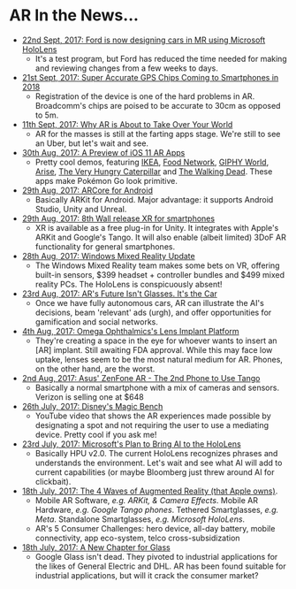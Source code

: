 # AR In the News...
* [22nd Sept, 2017: Ford is now designing cars in MR using Microsoft HoloLens](https://techcrunch.com/2017/09/22/ford-is-now-designing-cars-in-mixed-reality-using-microsoft-hololens/?ncid=rss&utm_source=feedburner&utm_medium=feed&utm_campaign=Feed%3A+Techcrunch+%28TechCrunch%29)
  * It's a test program, but Ford has reduced the time needed for making and reviewing changes from a few weeks to days.
* [21st Sept, 2017: Super Accurate GPS Chips Coming to Smartphones in 2018](https://spectrum.ieee.org/tech-talk/semiconductors/design/superaccurate-gps-chips-coming-to-smartphones-in-2018)
  * Registration of the device is one of the hard problems in AR. Broadcomm's chips are poised to be accurate to 30cm as opposed to 5m.
* [11th Sept, 2017: Why AR is About to Take Over Your World](https://www.buzzfeed.com/alexkantrowitz/why-augmented-reality-is-about-take-over-your-world?utm_term=.jy0ePAlxNz#.tbjv38zLZB)
  * AR for the masses is still at the farting apps stage. We're still to see an Uber, but let's wait and see.
* [30th Aug, 2017: A Preview of iOS 11 AR Apps](https://techcrunch.com/2017/08/29/a-preview-of-the-first-wave-of-ar-apps-coming-to-iphones/)
  * Pretty cool demos, featuring [IKEA](https://youtu.be/qQZIzbuymrw), [Food Network](https://youtu.be/diwT51QDEpY), [GIPHY World](https://youtu.be/0adc0oCKKKI), [Arise](https://youtu.be/mK2dJAsCjGI), [The Very Hungry Caterpillar](https://youtu.be/TJ3yL_7asmA) and [The Walking Dead](https://youtu.be/ImC8BPP_xBA). These apps make Pokémon Go look primitive.
* [29th Aug, 2017: ARCore for Android](https://developers.google.com/ar/)
  * Basically ARKit for Android. Major advantage: it supports Android Studio, Unity and Unreal.
* [29th Aug, 2017: 8th Wall release XR for smartphones](https://techcrunch.com/2017/08/28/8th-wall-wants-to-put-awesome-ar-experiences-on-more-smartphones/)
  * XR is available as a free plug-in for Unity. It integrates with Apple's ARKit and Google's Tango. It will also enable (albeit limited) 3DoF AR functionality for general smartphones.
* [28th Aug, 2017: Windows Mixed Reality Update](https://blogs.windows.com/windowsexperience/2017/08/28/windows-mixed-reality-holiday-update/)
  * The Windows Mixed Reality team makes some bets on VR, offering built-in sensors, $399 headset + controller bundles and $499 mixed reality PCs. The HoloLens is conspicuously absent!
* [23rd Aug, 2017: AR's Future Isn't Glasses. It's the Car](https://venturebeat.com/2017/08/23/ar-will-drive-the-evolution-of-automated-cars/)
  * Once we have fully autonomous cars, AR can illustrate the AI's decisions, beam 'relevant' ads (urgh), and offer opportunities for gamification and social networks.
* [4th Aug, 2017: Omega Ophthalmics's Lens Implant Platform](https://techcrunch.com/2017/08/04/ophthalmics-is-an-eye-implant-with-the-power-of-continuous-ar/)
   * They're creating a space in the eye for whoever wants to insert an [AR] implant. Still awaiting FDA approval. While this may face low uptake, lenses seem to be the most natural medium for AR. Phones, on the other hand, are the worst.
* [2nd Aug, 2017: Asus' ZenFone AR - The 2nd Phone to Use Tango](https://www.theverge.com/circuitbreaker/2017/8/2/16087732/asus-zenfone-ar-google-tango-daydream-verizon-preorder-pricing)
    * Basically a normal smartphone with a mix of cameras and sensors. Verizon is selling one at $648
* [26th July, 2017: Disney's Magic Bench](https://www.youtube.com/watch?v=JnLk2_Xbr90)
    * YouTube video that shows the AR experiences made possible by designating a spot and not requiring the user to use a mediating device. Pretty cool if you ask me!
* [23rd July, 2017: Microsoft's Plan to Bring AI to the HoloLens](https://www.bloomberg.com/news/articles/2017-07-24/quest-for-ai-leadership-pushes-microsoft-further-into-chip-development)
   * Basically HPU v2.0. The current HoloLens recognizes phrases and understands the environment. Let's wait and see what AI will add to current capabilities (or maybe Bloomberg just threw around AI for clickbait).
* [18th July, 2017: The 4 Waves of Augmented Reality (that Apple owns)](https://techcrunch.com/2017/07/18/the-four-waves-of-augmented-reality-that-apple-owns/).
   * Mobile AR Software, *e.g. ARKit, & Camera Effects*. Mobile AR Hardware, *e.g. Google Tango phones*. Tethered Smartglasses, *e.g. Meta*. Standalone Smartglasses, *e.g. Microsoft HoloLens*.
   * AR's 5 Consumer Challenges: hero device, all-day battery, mobile connectivity, app eco-system, telco cross-subsidization
* [18th July, 2017: A New Chapter for Glass](https://blog.x.company/a-new-chapter-for-glass-c7875d40bf24)
    * Google Glass isn't dead. They pivoted to industrial applications for the likes of General Electric and DHL. AR has been found suitable for industrial applications, but will it crack the consumer market?
